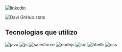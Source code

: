 ###
[![linkedin](https://img.shields.io/badge/LinkedIn-0077B5?style=for-the-badge&logo=linkedin&logoColor=white)](www.linkedin.com/in/davi-mendonca777)

![Davi GitHub stats](https://github-readme-stats.vercel.app/api?username=Davimendonca7&show_icons=true&theme=dracula)

## Tecnologias que utilizo

<div style="display: inline_block">
  <img align="center" alt="java" src="https://img.shields.io/badge/Java-ED8B00?style=for-the-badge&logo=openjdk&logoColor=white" />
   <img align="center" alt="js" src="https://img.shields.io/badge/JavaScript-F7DF1E?style=for-the-badge&logo=javascript&logoColor=black" />
    <img align="center" alt="salesforce" src="https://img.shields.io/badge/Salesforce-00A1E0?style=for-the-badge&logo=Salesforce&logoColor=white" />
   <img align="center" alt="nodejs" src="https://img.shields.io/badge/Node.js-43853D?style=for-the-badge&logo=node.js&logoColor=white" />
    <img align="center" alt="sql" src="https://img.shields.io/badge/MySQL-005C84?style=for-the-badge&logo=mysql&logoColor=white" />
  <img align="center" alt="html5" src="https://img.shields.io/badge/HTML5-E34F26?style=for-the-badge&logo=html5&logoColor=white" />
  <img align="center" alt="css" src="https://img.shields.io/badge/CSS3-1572B6?style=for-the-badge&logo=css3&logoColor=white" />
 
 
</div><br/>
